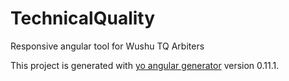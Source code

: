 # TechnicalQuality
Responsive angular tool for Wushu TQ Arbiters

This project is generated with [yo angular generator](https://github.com/yeoman/generator-angular)
version 0.11.1.

